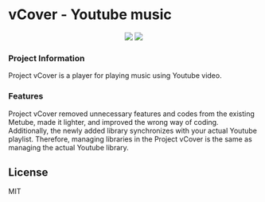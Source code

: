 # vCover - Youtube music

<p align="center">
  <img src="https://i.imgur.com/BmINfTv.png" />
  <img src="https://i.imgur.com/eUXfCJZ.png" />
</p>

### Project Information
Project vCover is a player for playing music using Youtube video.

### Features
Project vCover removed unnecessary features and codes from the existing Metube, made it lighter, and improved the wrong way of coding. Additionally, the newly added library synchronizes with your actual Youtube playlist.
Therefore, managing libraries in the Project vCover is the same as managing the actual Youtube library.

## License
MIT
